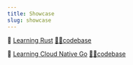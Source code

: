 ```yaml
---
title: Showcase
slug: showcase
---
```


🔹 [Learning Rust](https://learning-rust.github.io) [🧑‍💻codebase](https://github.com/learning-rust/site)

🔹 [Learning Cloud Native Go](https://learning-cloud-native-go.github.io) [🧑‍💻codebase](https://github.com/learning-cloud-native-go/site)